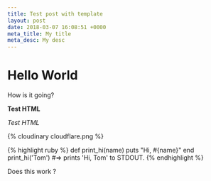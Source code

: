 ```yaml
---
title: Test post with template
layout: post
date: 2018-03-07 16:08:51 +0000
meta_title: My title
meta_desc: My desc
---
```

# Hello World

How is it going?

<strong>Test HTML</strong>

<em>Test HTML</em>

{% cloudinary cloudflare.png %}

{% highlight ruby %}
def print_hi(name)
puts "Hi, #{name}"
end
print_hi('Tom')
\#=> prints 'Hi, Tom' to STDOUT.
{% endhighlight %}

Does this work ?